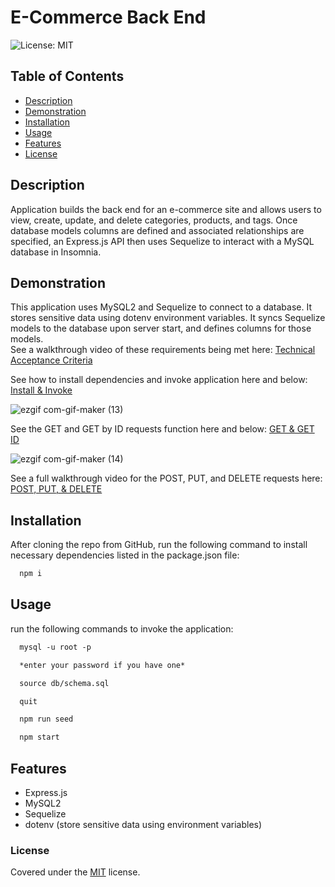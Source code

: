 # E-Commerce Back End

![License: MIT](https://img.shields.io/badge/License-MIT-yellow.svg)

## Table of Contents

- [Description](#description)
- [Demonstration](#demonstration)
- [Installation](#installation)
- [Usage](#usage)
- [Features](#features)
- [License](#license)

## Description

Application builds the back end for an e-commerce site and allows users to view, create, update, and delete categories, products, and tags. Once database models columns are defined and associated relationships are specified, an Express.js API then uses Sequelize to interact with a MySQL database in Insomnia. 

## Demonstration

This application uses MySQL2 and Sequelize to connect to a database. It stores sensitive data using dotenv environment variables. It syncs Sequelize models to the database upon server start, and defines columns for those models. <br>
See a walkthrough video of these requirements being met here: [Technical Acceptance Criteria](https://drive.google.com/file/d/1J6UGYXMIKfIPLMBKBRfH6Krbr9XnMXXI/view?usp=sharing)

See how to install dependencies and invoke application here and below: [Install & Invoke](https://drive.google.com/file/d/15J4oLsQx33ITp8LNBkJQgzZJoBWhH8j_/view?usp=sharing)

![ezgif com-gif-maker (13)](https://user-images.githubusercontent.com/101146153/166951124-4a3592b2-26b4-497d-8e39-56b70d8795cf.gif)

See the GET and GET by ID requests function here and below: [GET & GET ID](https://drive.google.com/file/d/1Gd24d1e06u2POeF8gCNaA5X5qd6VlAk2/view?usp=sharing)

![ezgif com-gif-maker (14)](https://user-images.githubusercontent.com/101146153/167017872-122a5b96-d847-4d3c-b36b-99a2038b3597.gif)

See a full walkthrough video for the POST, PUT, and DELETE requests here: [POST, PUT, & DELETE](https://drive.google.com/file/d/1vawtOQtgD839li1YgczDVpsMDhdtrqLm/view?usp=sharing)

## Installation
After cloning the repo from GitHub, run the following command to install necessary dependencies listed in the package.json file:
``` md
  npm i
```

## Usage
run the following commands to invoke the application:
``` md
  mysql -u root -p

  *enter your password if you have one*

  source db/schema.sql

  quit

  npm run seed

  npm start
```

## Features

* Express.js
* MySQL2
* Sequelize
* dotenv (store sensitive data using environment variables)

### License

Covered under the [MIT](license.txt) license.